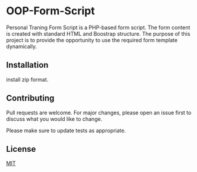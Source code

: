 # OOP-Form-Script

Personal Traning Form Script is a PHP-based form script. The form content is created with standard HTML and Boostrap structure. The purpose of this project is to provide the opportunity to use the required form template dynamically.

## Installation

install zip format.

 
 

## Contributing
Pull requests are welcome. For major changes, please open an issue first to discuss what you would like to change.

Please make sure to update tests as appropriate.

## License
[MIT](https://choosealicense.com/licenses/mit/)
